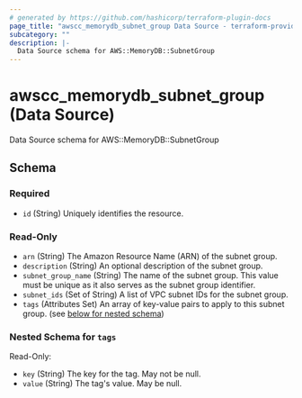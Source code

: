 ```yaml
---
# generated by https://github.com/hashicorp/terraform-plugin-docs
page_title: "awscc_memorydb_subnet_group Data Source - terraform-provider-awscc"
subcategory: ""
description: |-
  Data Source schema for AWS::MemoryDB::SubnetGroup
---
```


# awscc_memorydb_subnet_group (Data Source)

Data Source schema for AWS::MemoryDB::SubnetGroup



<!-- schema generated by tfplugindocs -->
## Schema

### Required

- `id` (String) Uniquely identifies the resource.

### Read-Only

- `arn` (String) The Amazon Resource Name (ARN) of the subnet group.
- `description` (String) An optional description of the subnet group.
- `subnet_group_name` (String) The name of the subnet group. This value must be unique as it also serves as the subnet group identifier.
- `subnet_ids` (Set of String) A list of VPC subnet IDs for the subnet group.
- `tags` (Attributes Set) An array of key-value pairs to apply to this subnet group. (see [below for nested schema](#nestedatt--tags))

<a id="nestedatt--tags"></a>
### Nested Schema for `tags`

Read-Only:

- `key` (String) The key for the tag. May not be null.
- `value` (String) The tag's value. May be null.


